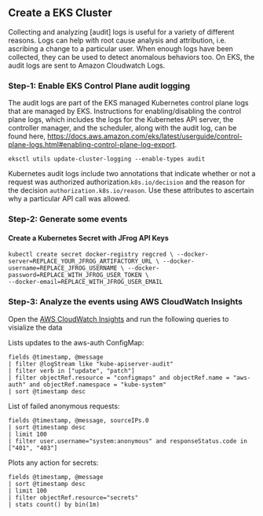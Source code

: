 ## Create a EKS Cluster

Collecting and analyzing [audit] logs is useful for a variety of different reasons. Logs can help with root cause analysis and attribution, i.e. ascribing a change to a particular user. When enough logs have been collected, they can be used to detect anomalous behaviors too. On EKS, the audit logs are sent to Amazon Cloudwatch Logs.

### Step-1: Enable EKS Control Plane audit logging

The audit logs are part of the EKS managed Kubernetes control plane logs that are managed by EKS. Instructions for enabling/disabling the control plane logs, which includes the logs for the Kubernetes API server, the controller manager, and the scheduler, along with the audit log, can be found here, https://docs.aws.amazon.com/eks/latest/userguide/control-plane-logs.html#enabling-control-plane-log-export.

```
eksctl utils update-cluster-logging --enable-types audit
```

Kubernetes audit logs include two annotations that indicate whether or not a request was authorized authorization.`k8s.io/decision` and the reason for the decision `authorization.k8s.io/reason`. Use these attributes to ascertain why a particular API call was allowed.



### Step-2: Generate some events

#### Create a Kubernetes Secret with JFrog API Keys

```shell
kubectl create secret docker-registry regcred \ --docker-server=REPLACE_YOUR_JFROG_ARTIFACTORY_URL \ --docker-username=REPLACE_JFROG_USERNAME \ --docker-password=REPLACE_WITH_JFROG_USER_TOKEN \
--docker-email=REPLACE_WITH_JFROG_USER_EMAIL
```


### Step-3: Analyze the events using AWS CloudWatch Insights

Open the [AWS CloudWatch Insights](https://us-west-2.console.aws.amazon.com/cloudwatch/home?region=us-west-2#logsV2:logs-insights) and run the following queries to visialize the data

Lists updates to the aws-auth ConfigMap:


```
fields @timestamp, @message
| filter @logStream like "kube-apiserver-audit"
| filter verb in ["update", "patch"]
| filter objectRef.resource = "configmaps" and objectRef.name = "aws-auth" and objectRef.namespace = "kube-system"
| sort @timestamp desc
```

List of failed anonymous requests:

```
fields @timestamp, @message, sourceIPs.0
| sort @timestamp desc
| limit 100
| filter user.username="system:anonymous" and responseStatus.code in ["401", "403"]
```

Plots any action for secrets:

```
fields @timestamp, @message
| sort @timestamp desc
| limit 100
| filter objectRef.resource="secrets"
| stats count() by bin(1m)
```



